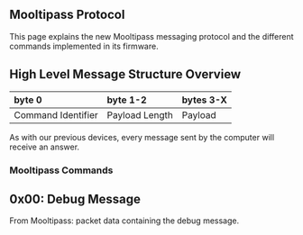 ## [](#header-1) Mooltipass Protocol
This page explains the new Mooltipass messaging protocol and the different commands implemented in its firmware.
   
## [](#header-2) High Level Message Structure Overview

| byte 0             | byte 1-2       | bytes 3-X |
|:-------------------|:---------------|:----------|
| Command Identifier | Payload Length | Payload   |
   
As with our previous devices, every message sent by the computer will receive an answer.  
  
### [](#header-3) Mooltipass Commands

0x00: Debug Message
-------------------
From Mooltipass: packet data containing the debug message.   
